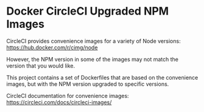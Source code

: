 # Docker CircleCI Upgraded NPM Images

CircleCI provides convenience images for a variety of Node versions: https://hub.docker.com/r/cimg/node

However, the NPM version in some of the images may not match the version that you would like.

This project contains a set of Dockerfiles that are based on the convenience images, but with the NPM version upgraded to specific versions.

CircleCI documentation for convenience images: https://circleci.com/docs/circleci-images/
